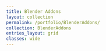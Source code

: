 ```yaml
---
title: Blender Addons
layout: collection
permalink: /portfolio/BlenderAddons/
collection: BlenderAddons
entries_layout: grid
classes: wide
---
```

